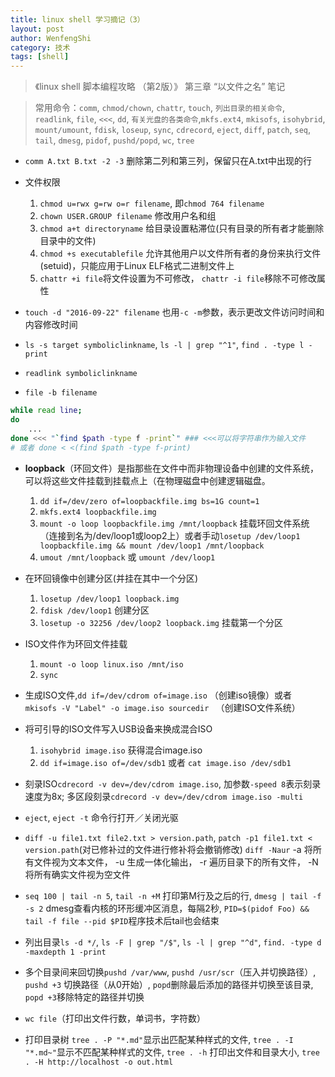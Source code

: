```yaml
---
title: linux shell 学习摘记（3） 
layout: post
author: WenfengShi
category: 技术
tags: [shell]
---
```


> 《linux shell 脚本编程攻略 （第2版）》 第三章 “以文件之名” 笔记      

> 常用命令：`comm`, `chmod/chown`, `chattr`, `touch`, `列出目录的相关命令`, `readlink`, `file`, `<<<`, `dd`, `有关光盘的各类命令`,`mkfs.ext4`, `mkisofs`, `isohybrid`, `mount/umount`, `fdisk`, `loseup`, `sync`, `cdrecord`, `eject`, `diff`, `patch`, `seq`, `tail`, `dmesg`, `pidof`, `pushd/popd`, `wc`, `tree`    
  
- `comm A.txt B.txt -2 -3` 删除第二列和第三列，保留只在A.txt中出现的行  
  
- 文件权限  
    1. `chmod u=rwx g=rw o=r filename`, 即`chmod 764 filename`  
    2. `chown USER.GROUP filename` 修改用户名和组  
    3. `chmod a+t directoryname` 给目录设置粘滞位(只有目录的所有者才能删除目录中的文件)  
    4. `chmod +s executablefile` 允许其他用户以文件所有者的身份来执行文件(setuid)，只能应用于Linux ELF格式二进制文件上  
    5. `chattr +i file`将文件设置为不可修改， `chattr -i file`移除不可修改属性  
  
- `touch -d "2016-09-22" filename` 也用`-c -m`参数，表示更改文件访问时间和内容修改时间  
  
- `ls -s target symboliclinkname`, `ls -l | grep "^1"`, `find . -type l -print`  
  
- `readlink symboliclinkname`  
  
- `file -b filename`  
  
```bash  
while read line;  
do   
    ...  
done <<< "`find $path -type f -print`" ### <<<可以将字符串作为输入文件   
# 或者 done < <(find $path -type f-print)  
```  
  
- **loopback**（环回文件）是指那些在文件中而非物理设备中创建的文件系统，可以将这些文件挂载到挂载点上（在物理磁盘中创建逻辑磁盘。  
    1. `dd if=/dev/zero of=loopbackfile.img bs=1G count=1`  
    2. `mkfs.ext4 loopbackfile.img`  
    3. `mount -o loop loopbackfile.img /mnt/loopback` 挂载环回文件系统（连接到名为/dev/loop1或loop2上）或者手动`losetup /dev/loop1 loopbackfile.img && mount /dev/loop1 /mnt/loopback`  
    4. `umout /mnt/loopback`  或 `umount /dev/loop1`  
  
- 在环回镜像中创建分区(并挂在其中一个分区)  
    1. `losetup /dev/loop1 loopback.img`  
    2. `fdisk /dev/loop1` 创建分区  
    3. `losetup -o 32256 /dev/loop2 loopback.img` 挂载第一个分区  
  
- ISO文件作为环回文件挂载  
    1. `mount -o loop linux.iso /mnt/iso`  
    2. `sync`  
  
- 生成ISO文件,`dd if=/dev/cdrom of=image.iso` （创建iso镜像）或者 `mkisofs -V "Label" -o image.iso sourcedir ` （创建ISO文件系统）  
  
- 将可引导的ISO文件写入USB设备来换成混合ISO  
    1. `isohybrid image.iso` 获得混合image.iso  
    2. `dd if=image.iso of=/dev/sdb1` 或者 `cat image.iso /dev/sdb1`  
  
- 刻录ISO`cdrecord -v dev=/dev/cdrom image.iso`, 加参数`-speed 8`表示刻录速度为8x; 多区段刻录`cdrecord -v dev=/dev/cdrom image.iso -multi`  
  
- `eject`, `eject -t` 命令行打开／关闭光驱  
  
- `diff -u file1.txt file2.txt > version.path`, `patch -p1 file1.txt < version.path`(对已修补过的文件进行修补将会撤销修改) `diff -Naur` -a 将所有文件视为文本文件， -u 生成一体化输出， -r 遍历目录下的所有文件， -N 将所有确实文件视为空文件  
  
- `seq 100 | tail -n 5`, `tail -n +M` 打印第M行及之后的行, `dmesg | tail -f -s 2` dmesg查看内核的环形缓冲区消息，每隔2秒, `PID=$(pidof Foo) && tail -f file --pid $PID`程序技术后tail也会结束  
  
- 列出目录`ls -d */`, `ls -F | grep "/$"`, `ls -l | grep "^d"`, `find. -type d -maxdepth 1 -print`  
  
- 多个目录间来回切换`pushd /var/www`, `pushd /usr/scr`（压入并切换路径）, `pushd +3` 切换路径（从0开始）, `popd`删除最后添加的路径并切换至该目录, `popd +3`移除特定的路径并切换  
  
- `wc file`（打印出文件行数，单词书，字符数）  
  
- 打印目录树 `tree . -P "*.md"`显示出匹配某种样式的文件, `tree . -I "*.md~"`显示不匹配某种样式的文件, `tree . -h` 打印出文件和目录大小, `tree . -H http://localhost -o out.html`  
